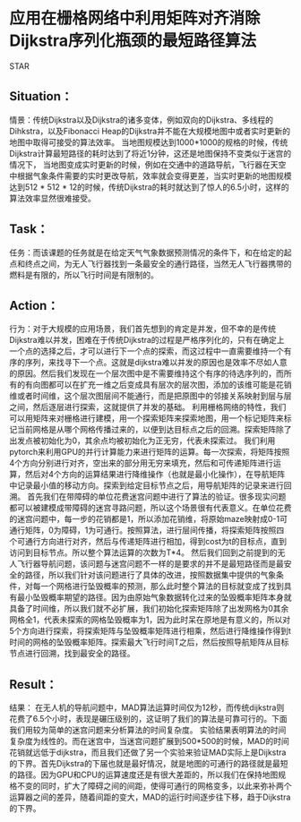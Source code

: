 # 应用在栅格网络中利用矩阵对齐消除Dijkstra序列化瓶颈的最短路径算法
STAR

## Situation：
情景：传统Dijkstra以及Dijkstra的诸多变体，例如双向的Dijkstra、多线程的Dihkstra，以及Fibonacci Heap的Dijkstra并不能在大规模地图中或者实时更新的地图中取得可接受的算法效率。
当地图规模达到1000\*1000的规格的时候，传统Dijkstra计算最短路径的耗时达到了将近1分钟，这还是地图保持不变类似于迷宫的情况下，
当地图变成实时更新的时候，例如在交通中的道路导航，飞行器在天空中根据气象条件需要的实时更改导航，效率就会变得更差，当实时更新的地图规模达到512 \* 512 \* 12的时候，传统Dijkstra的耗时就达到了惊人的6.5小时，这样的算法效率显然很难接受。

## Task：
任务：而该课题的任务就是在给定天气气象数据预测情况的条件下，和在给定的起点和终点之间，为无人飞行器找到一条最安全的通行路径，当然无人飞行器携带的燃料是有限的，所以飞行时间是有限制的。

## Action：
行为：对于大规模的应用场景，我们首先想到的肯定是并发，但不幸的是传统Dijkstra难以并发，困难在于传统Dijkstra的过程是严格序列化的，只有在确定上一个点的选择之后，才可以进行下一个点的探索，而这过程中一直需要维持一个有序的序列，来找寻下一个点。这就是dijkstra难以并发的原因也是效率不尽如人意的原因。然后我们发现在一个层次图中是不需要维持这个有序的待选序列的，而所有的有向图都可以在扩充一维之后变成具有层次的层次图，添加的该维可能是花销维或者时间维，这个层次图层间不能通行，而是把原图中的邻接关系映射到层与层之间，然后逐层进行探索，这就提供了并发的基础。
利用栅格网络的特性，我们可以用矩阵来对栅格进行建模，用一个探索矩阵来探索地图，用一个标记矩阵来标记当前网格是从哪个网格传播过来的，以便到达目标点之后的回溯。探索矩阵除了出发点被初始化为0，其余点均被初始化为正无穷，代表未探索过。
我们利用pytorch来利用GPU的并行计算能力来进行矩阵的运算。每一次探索，将矩阵按照4个方向分别进行对齐，空出来的部分用无穷来填充，然后和可传递矩阵进行运算，然后对4个方向的运算结果进行降维操作（也就是最小化操作），在导航矩阵中记录最小值的移动方向。探索到给定目标节点之后，用导航矩阵的记录来进行回溯。
首先我们在带障碍的单位花费迷宫问题中进行了算法的验证。很多现实问题都可以被建模成带障碍的迷宫寻路问题，所以这个场景很有代表意义。在单位花费的迷宫问题中，每一步的花销都是1，所以添加花销维，将原始maze映射成0-1可通行矩阵，0为障碍，1为可通行。按照算法，进行层间传播，将探索矩阵按照四个可通行方向进行对齐，然后与传递矩阵进行相加，得到cost为t的目标点，直到访问到目标节点。所以整个算法运算的次数为T*4。
然后我们回到之前提到的无人飞行器导航问题，该问题与迷宫问题不一样的是要求的并不是最短路径而是最安全的路径，所以我们针对该问题进行了具体的改进，按照数据集中提供的气象条件，对每一个网格进行坠毁概率的预测，那么此时整个算法的目标就变成了找到具有最小坠毁概率期望的路径。因为由原始气象数据转化过来的坠毁概率矩阵本身就具备了时间维，所以我们就不必扩展，我们初始化探索矩阵除了出发网格为0其余网格全1，代表未探索的网格坠毁概率为1，因为此时呆在原地是有意义的，所以对5个方向进行探索，将探索矩阵与坠毁概率矩阵进行相乘，然后进行降维操作得到t时间的网格的坠毁概率矩阵。探索最大飞行时间T之后，然后按照导航矩阵从目标节点进行回溯，找到最安全的路径。

## Result：

结果：
在无人机的导航问题中，MAD算法运算时间仅为12秒，而传统dijkstra则花费了6.5个小时，表现是碾压级别的，这证明了我们的算法是可靠可行的。下面我们用较为简单的迷宫问题来分析算法的时间复杂度。
实验结果表明算法的时间复杂度为线性的。而在迷宫中，当迷宫问题扩展到500*500的时候，MAD的时间花销就远低于dijkstra，而且我们还做了另一个实验来验证MAD实际上是Dijkstra的下界。首先Dijkstra的下届也就是最好情况，就是地图的可通行的路径就是最短的路径。因为GPU和CPU的运算速度还是有很大差距的，所以我们在保持地图规格不变的同时，扩大了障碍之间的间距，使得可通行的网格变多，以此来弥补两个运算器之间的差异，随着间距的变大，MAD的运行时间逐步往下移，趋于Dijkstra的下界。
